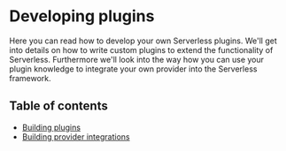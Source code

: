 <!--
title: Developing plugins
layout: Page
-->

# Developing plugins

Here you can read how to develop your own Serverless plugins. We'll get into details on how to write custom plugins to
extend the functionality of Serverless. Furthermore we'll look into the way how you can use your plugin knowledge
to integrate your own provider into the Serverless framework.

## Table of contents

- [Building plugins](building-plugins.md)
- [Building provider integrations](building-provider-integrations.md)
